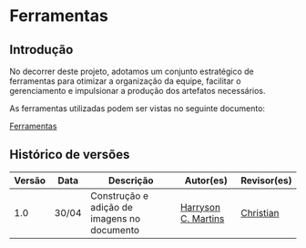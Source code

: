 # Ferramentas

## Introdução

No decorrer deste projeto, adotamos um conjunto estratégico de ferramentas para otimizar a organização da equipe, facilitar o gerenciamento e impulsionar a produção dos artefatos necessários. 

As ferramentas utilizadas podem ser vistas no seguinte documento: 

[Ferramentas](https://drive.google.com/file/d/1lMn4TvvTcog5T5lxiUfeBmqnoWh_dhRR/view?usp=sharing)


##  Histórico de versões

| Versão | Data   | Descrição | Autor(es) | Revisor(es)     |
| ------ | ---------- | ---------------- | ------------------ | ----------- |
| 1.0    | 30/04 |Construção e adição de imagens no documento |[Harryson C. Martins](https://github.com/harry-cmartin)| [Christian](https://github.com/crstyhs) |


